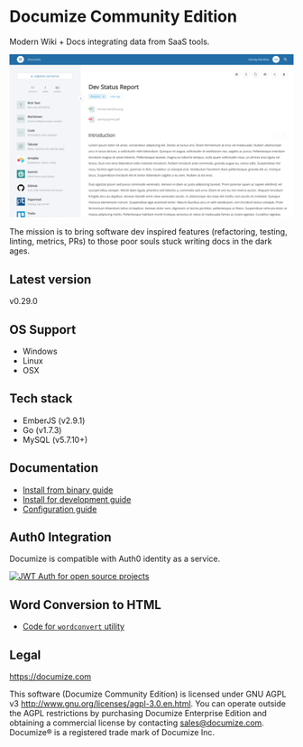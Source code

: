 # Documize Community Edition

Modern Wiki + Docs integrating data from SaaS tools.

![Alt text](screenshot.png "Documize")

The mission is to bring software dev inspired features (refactoring, testing, linting, metrics, PRs) to those poor souls stuck writing docs in the dark ages.

## Latest version

v0.29.0

## OS Support

- Windows
- Linux
- OSX

## Tech stack

- EmberJS (v2.9.1)
- Go (v1.7.3)
- MySQL (v5.7.10+)

## Documentation

- [Install from binary guide](https://developers.documize.com/s/VzO9ZqMOCgABGyfW/installation/d/V16L08ucxwABhZF6/install-documize-from-binary-guide)
- [Install for development guide](https://developers.documize.com/s/VzO9ZqMOCgABGyfW/installation/d/V16LOMucxwABhZF1/install-documize-for-development-guide)
- [Configuration guide](https://developers.documize.com/s/VzO9ZqMOCgABGyfW/installation/d/VzSL8cVZ4QAB2B4Y/configure-documize-guide)

## Auth0 Integration

Documize is compatible with Auth0 identity as a service.

[![JWT Auth for open source projects](https://cdn.auth0.com/oss/badges/a0-badge-dark.png)](https://auth0.com/?utm_source=oss&utm_medium=gp&utm_campaign=oss)

## Word Conversion to HTML

- [Code for `wordconvert` utility](https://github.com/documize/community/tree/master/cmd/wordconvert)

## Legal

<https://documize.com>

This software (Documize Community Edition) is licensed under GNU AGPL v3 <http://www.gnu.org/licenses/agpl-3.0.en.html>. You can operate outside the AGPL restrictions by purchasing Documize Enterprise Edition and obtaining a commercial license by contacting <sales@documize.com>. Documize® is a registered trade mark of Documize Inc.
